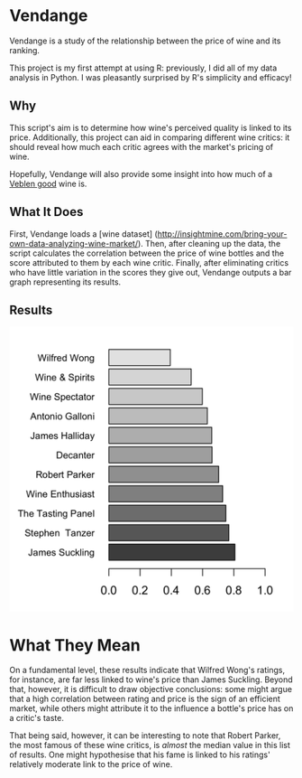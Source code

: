 # Vendange
Vendange is a study of the relationship between the price of wine and its ranking.

This project is my first attempt at using R: previously, I did all of my data analysis in Python.
I was pleasantly surprised by R's simplicity and efficacy!

## Why



This script's aim is to determine how wine's perceived quality is linked to its price.
Additionally, this project can aid in comparing different wine critics: it should reveal how much each critic agrees with the market's pricing of wine.

Hopefully, Vendange will also provide some insight into how much of a [Veblen good](https://en.wikipedia.org/wiki/Veblen_good) wine is.

## What It Does

First, Vendange loads a [wine dataset] (http://insightmine.com/bring-your-own-data-analyzing-wine-market/).
Then, after cleaning up the data, the script calculates the correlation between the price of wine bottles and the score attributed to them by each wine critic.
Finally, after eliminating critics who have little variation in the scores they give out, Vendange outputs a bar graph representing its results.

## Results

![](vendange.png)

# What They Mean

On a fundamental level, these results indicate that Wilfred Wong's ratings, for instance, are far less linked to wine's price than James Suckling.
Beyond that, however, it is difficult to draw objective conclusions: some might argue that a high correlation between rating and price is the sign of an efficient market, while others might attribute it to the influence a bottle's price has on a critic's taste.

That being said, however, it can be interesting to note that Robert Parker, the most famous of these wine critics, is *almost* the median value in this list of results.
One might hypothesise that his fame is linked to his ratings' relatively moderate link to the price of wine.
